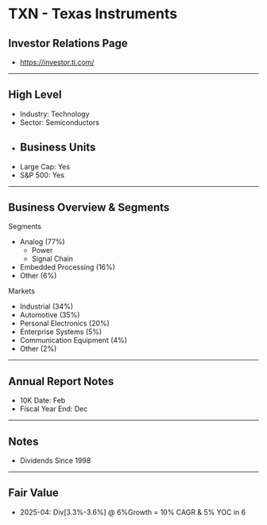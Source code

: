 # TXN - Texas Instruments

## Investor Relations Page
- https://investor.ti.com/

---

## High Level 

- Industry: Technology
- Sector: Semiconductors
- Business Units
  - 
- Large Cap: Yes
- S&P 500: Yes

---

## Business Overview & Segments 
Segments
- Analog (77%)
  - Power
  - Signal Chain
- Embedded Processing (16%)
- Other (6%)

Markets
- Industrial (34%)
- Automotive (35%)
- Personal Electronics (20%)
- Enterprise Systems (5%)
- Communication Equipment (4%)
- Other (2%)


---

## Annual Report Notes
- 10K Date:  Feb
- Fiscal Year End: Dec


---

## Notes
- Dividends Since 1998

---

## Fair Value
- 2025-04: Div[3.3%-3.6%] @ 6%Growth = 10% CAGR & 5% YOC in 6

